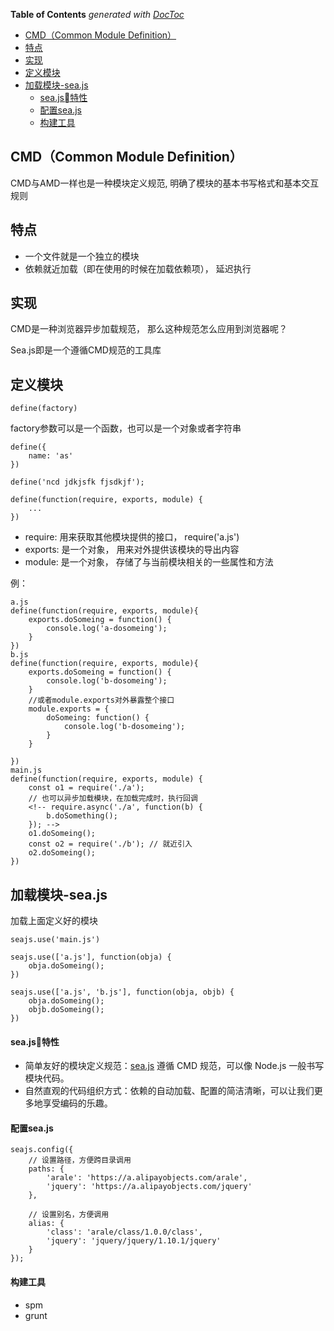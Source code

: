 <!-- START doctoc generated TOC please keep comment here to allow auto update -->
<!-- DON'T EDIT THIS SECTION, INSTEAD RE-RUN doctoc TO UPDATE -->
**Table of Contents**  *generated with [DocToc](https://github.com/thlorenz/doctoc)*

- [CMD（Common Module Definition）](#cmdcommon-module-definition)
- [特点](#%E7%89%B9%E7%82%B9)
- [实现](#%E5%AE%9E%E7%8E%B0)
- [定义模块](#%E5%AE%9A%E4%B9%89%E6%A8%A1%E5%9D%97)
- [加载模块-sea.js](#%E5%8A%A0%E8%BD%BD%E6%A8%A1%E5%9D%97-seajs)
    - [sea.js特性](#seajs%08%E7%89%B9%E6%80%A7)
    - [配置sea.js](#%E9%85%8D%E7%BD%AEseajs)
    - [构建工具](#%E6%9E%84%E5%BB%BA%E5%B7%A5%E5%85%B7)

<!-- END doctoc generated TOC please keep comment here to allow auto update -->

## CMD（Common Module Definition）

CMD与AMD一样也是一种模块定义规范, 明确了模块的基本书写格式和基本交互规则

## 特点

- 一个文件就是一个独立的模块
- 依赖就近加载（即在使用的时候在加载依赖项）， 延迟执行

## 实现

CMD是一种浏览器异步加载规范， 那么这种规范怎么应用到浏览器呢？ 

Sea.js即是一个遵循CMD规范的工具库

## 定义模块

    define(factory)

factory参数可以是一个函数，也可以是一个对象或者字符串

    define({
        name: 'as'
    })

    define('ncd jdkjsfk fjsdkjf');

    define(function(require, exports, module) {
        ...
    })
- require: 用来获取其他模块提供的接口， require('a.js')
- exports: 是一个对象， 用来对外提供该模块的导出内容
- module: 是一个对象， 存储了与当前模块相关的一些属性和方法

例：

    a.js
    define(function(require, exports, module){
        exports.doSomeing = function() {
            console.log('a-dosomeing');
        }
    })
    b.js
    define(function(require, exports, module){
        exports.doSomeing = function() {
            console.log('b-dosomeing');
        }
        //或者module.exports对外暴露整个接口
        module.exports = {
            doSomeing: function() {
                console.log('b-dosomeing');
            }
        }

    })
    main.js
    define(function(require, exports, module) {
        const o1 = require('./a');
        // 也可以异步加载模块，在加载完成时，执行回调
        <!-- require.async('./a', function(b) {
            b.doSomething();
        }); -->
        o1.doSomeing();
        const o2 = require('./b'); // 就近引入
        o2.doSomeing();
    })

## 加载模块-sea.js

加载上面定义好的模块

    seajs.use('main.js')

    seajs.use(['a.js'], function(obja) {
        obja.doSomeing();
    })

    seajs.use(['a.js', 'b.js'], function(obja, objb) {
        obja.doSomeing();
        objb.doSomeing();
    })

#### sea.js特性

- 简单友好的模块定义规范：[sea.js](https://seajs.github.io/seajs/docs/#quick-start) 遵循 CMD 规范，可以像 Node.js 一般书写模块代码。
- 自然直观的代码组织方式：依赖的自动加载、配置的简洁清晰，可以让我们更多地享受编码的乐趣。

#### 配置sea.js

    seajs.config({
        // 设置路径，方便跨目录调用
        paths: {
            'arale': 'https://a.alipayobjects.com/arale',
            'jquery': 'https://a.alipayobjects.com/jquery'
        },

        // 设置别名，方便调用
        alias: {
            'class': 'arale/class/1.0.0/class',
            'jquery': 'jquery/jquery/1.10.1/jquery'
        }
    });

#### 构建工具
- spm
- grunt
